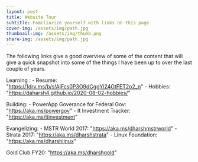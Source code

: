 ```yaml
---
layout: post
title: Website Tour
subtitle: Familiarize yourself with links on this page
cover-img: /assets/img/path.jpg
thumbnail-img: /assets/img/thumb.png
share-img: /assets/img/path.jpg
---
```


The following links give a good overview of some of the content that will give a quick snapshot into some of the things I have been up to over the last couple of years. 

Learning  :
    - Resume: "https://1drv.ms/b/s!AjFcs0P3O9dCggYl24GtFET2o2_n"
    - Hobbies: "https://daharsh4.github.io/2020-08-02-hobbies/"
    
 Building: 
    - PowerApp Goverance for Federal Gov: "https://aka.ms/powergov"
    - It Investment Tracker: "https://aka.ms/itinvestment"
    
Evangelizing:
    - MSTR World 2017: "https://aka.ms/dharshmstrworld"
    - Strata 2017: "https://aka.ms/dharshstrata"
    - Linux Foundation: "https://aka.ms/dharshlinux"
 
 Gold Club FY20: "https://aka.ms/dharshgold"
